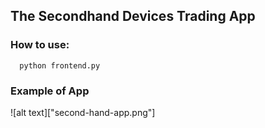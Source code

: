 ## The Secondhand Devices Trading App


### How to use:
```
  python frontend.py
```

### Example of App
![alt text]["second-hand-app.png"]

